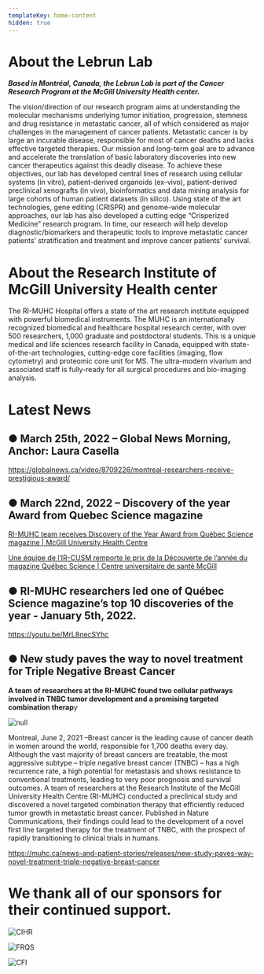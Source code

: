 ```yaml
---
templateKey: home-content
hidden: true
---
```

# About the Lebrun Lab

**_Based in Montréal, Canada, the Lebrun Lab is part of the Cancer Research Program at the McGill University Health center._**

The vision/direction of our research program aims at understanding the molecular mechanisms underlying tumor initiation, progression, stemness and drug resistance in metastatic cancer, all of which considered as major challenges in the management of cancer patients. Metastatic cancer is by large an incurable disease, responsible for most of cancer deaths and lacks effective targeted therapies. Our mission and long-term goal are to advance and accelerate the translation of basic laboratory discoveries into new cancer therapeutics against this deadly disease. To achieve these objectives, our lab has developed central lines of research using cellular systems (in vitro), patient-derived organoids (ex-vivo), patient-derived preclinical xenografts (in vivo), bioinformatics and data mining analysis for large cohorts of human patient datasets (in silico). Using state of the art technologies, gene editing (CRISPR) and genome-wide molecular approaches, our lab has also developed a cutting edge “Crisperized Medicine” research program. In time, our research will help develop diagnostic/biomarkers and therapeutic tools to improve metastatic cancer patients’ stratification and treatment and improve cancer patients’ survival.

# About the Research Institute of McGill University Health center

The RI-MUHC Hospital offers a state of the art research institute equipped with powerful biomedical instruments. The MUHC is an internationally recognized biomedical and healthcare hospital research center, with over 500 researchers, 1,000 graduate and postdoctoral students. This is a unique medical and life sciences research facility in Canada, equipped with state-of-the-art technologies, cutting-edge core facilities (imaging, flow cytometry) and proteomic core unit for MS. The ultra-modern vivarium and associated staff is fully-ready for all surgical procedures and bio-imaging analysis.

# Latest News

## ● March 25th, 2022 – Global News Morning, Anchor: Laura Casella

<https://globalnews.ca/video/8709226/montreal-researchers-receive-prestigious-award/>

## ● March 22nd, 2022 – Discovery of the year Award from Quebec Science magazine

[RI-MUHC team receives Discovery of the Year Award from Québec Science magazine | McGill University Health Centre](https://muhc.ca/news-and-patient-stories/news/ri-muhc-team-receives-discovery-year-award-quebec-science-magazine)

[Une équipe de l’IR-CUSM remporte le prix de la Découverte de l’année du magazine Québec Science | Centre universitaire de santé McGill](https://cusm.ca/nouvelles-et-histoires/nouvelles/une-equipe-de-lir-cusm-remporte-le-prix-de-la-decouverte-de-lannee)

## ● RI-MUHC researchers led one of Québec Science magazine’s top 10 discoveries of the year - January 5th, 2022.

https://youtu.be/MrL8necSYhc

## ● **New study paves the way to novel treatment for Triple Negative Breast Cancer**

**A team of researchers at the RI-MUHC found two cellular pathways involved in TNBC tumor development and a promising targeted combination therap**y

![null](/img/screenshot-73-.png)

Montreal, June 2, 2021 –Breast cancer is the leading cause of cancer death in women around the world, responsible for 1,700 deaths every day. Although the vast majority of breast cancers are treatable, the most aggressive subtype – triple negative breast cancer (TNBC) – has a high recurrence rate, a high potential for metastasis and shows resistance to conventional treatments, leading to very poor prognosis and survival outcomes. A team of researchers at the Research Institute of the McGill University Health Centre (RI-MUHC) conducted a preclinical study and discovered a novel targeted combination therapy that efficiently reduced tumor growth in metastatic breast cancer. Published in Nature Communications, their findings could lead to the development of a novel first line targeted therapy for the treatment of TNBC, with the prospect of rapidly transitioning to clinical trials in humans.

<https://muhc.ca/news-and-patient-stories/releases/new-study-paves-way-novel-treatment-triple-negative-breast-cancer>

# We thank all of our sponsors for their continued support.

![CIHR](/img/cihr.jpg)

![FRQS](/img/frqs.jpg)

![CFI](/img/cfi.png)
